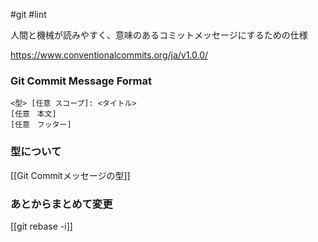 #git #lint

人間と機械が読みやすく、意味のあるコミットメッセージにするための仕様

https://www.conventionalcommits.org/ja/v1.0.0/

### Git Commit Message Format

```
<型> [任意 スコープ]: <タイトル>
[任意　本文]
[任意　フッター]
```

### 型について

[[Git Commitメッセージの型]]

### あとからまとめて変更

[[git rebase -i]]